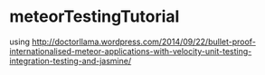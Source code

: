 meteorTestingTutorial
=====================

using http://doctorllama.wordpress.com/2014/09/22/bullet-proof-internationalised-meteor-applications-with-velocity-unit-testing-integration-testing-and-jasmine/
